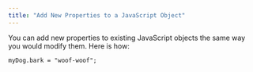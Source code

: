 ```yaml
---
title: "Add New Properties to a JavaScript Object"
---
```


You can add new properties to existing JavaScript objects the same way you would modify them. Here is how:

    myDog.bark = "woof-woof";
